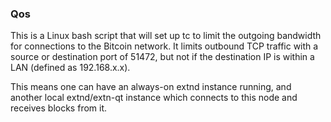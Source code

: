 ### Qos ###

This is a Linux bash script that will set up tc to limit the outgoing bandwidth for connections to the Bitcoin network. It limits outbound TCP traffic with a source or destination port of 51472, but not if the destination IP is within a LAN (defined as 192.168.x.x).

This means one can have an always-on extnd instance running, and another local extnd/extn-qt instance which connects to this node and receives blocks from it.

